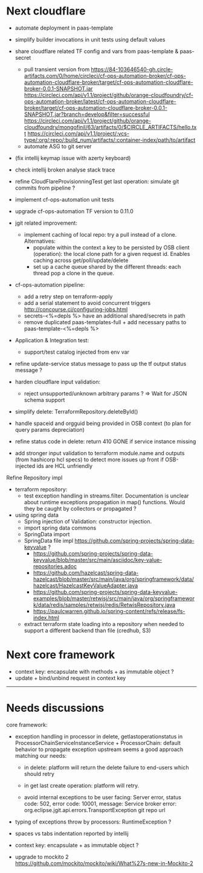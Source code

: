 
# Next cloudflare

- automate deployment in paas-template
- simplify builder invocations in unit tests using default values
- share cloudflare related TF config and vars from paas-template & paas-secret

    - pull transient version from 
    https://84-103646540-gh.circle-artifacts.com/0/home/circleci/cf-ops-automation-broker/cf-ops-automation-cloudflare-broker/target/cf-ops-automation-cloudflare-broker-0.0.1-SNAPSHOT.jar
    https://circleci.com/api/v1.1/project/github/orange-cloudfoundry/cf-ops-automation-broker/latest/cf-ops-automation-cloudflare-broker/target/cf-ops-automation-cloudflare-broker-0.0.1-SNAPSHOT.jar?branch=develop&filter=successful
    https://circleci.com/api/v1.1/project/github/orange-cloudfoundry/mongofinil/63/artifacts/0/$CIRCLE_ARTIFACTS/hello.txt
    https://circleci.com/api/v1.1/project/:vcs-type/:org/:repo/:build_num/artifacts/:container-index/path/to/artifact
    - automate ASG to git server 

- (fix intellij keymap issue with azerty keyboard)
- check intellij broken analyse stack trace
- refine CloudFlareProvisionningTest get last operation: simulate git commits from pipeline ?

- implement cf-ops-automation unit tests 


- upgrade cf-ops-automation TF version to 0.11.0

- jgit related improvement: 
    - implement caching of local repo: try a pull instead of a clone. Alternatives:
       - populate within the context a key to be persisted by OSB client (operation): the local clone path for a given request id. Enables caching across get/poll/update/delete
       - set up a cache queue shared by the different threads: each thread pop a clone in the queue. 
 
- cf-ops-automation pipeline: 
   - add a retry step on terraform-apply
   - add a serial statement to avoid concurrent triggers http://concourse.ci/configuring-jobs.html
   - secrets-<%=depls %> have an additional shared/secrets in path
   - remove duplicated paas-templates-full + add necessary paths to paas-template-<%=depls %>

- Application & Integration test:
   - support/test catalog injected from env var

- refine update-service status message to pass up the tf output status message ?

- harden cloudflare input validation: 
  - reject unsupported/unknown arbitrary params ? => Wait for JSON schema support

- simplify delete: TerraformRepository.deleteById()

- handle spaceid and orgguid being provided in OSB context (to plan for query params depreciation)


- refine status code in delete: return 410 GONE if service instance missing



- add stronger input validation to terraform module.name and outputs (from hashicorp hcl specs) to detect more issues up front if OSB-injected ids are HCL unfriendly   


Refine Repository impl
- terraform repository: 
   - test exception handling in streams.filter. Documentation is unclear about runtime exceptions 
   propagation in map() functions. Would they be caught by collectors or propagated ? 
- using spring data
    - Spring injection of Validation: constructor injection.
    - import spring data commons
    - SpringData import
    - SpringData file impl https://github.com/spring-projects/spring-data-keyvalue ?
        - https://github.com/spring-projects/spring-data-keyvalue/blob/master/src/main/asciidoc/key-value-repositories.adoc
        - https://github.com/hazelcast/spring-data-hazelcast/blob/master/src/main/java/org/springframework/data/hazelcast/HazelcastKeyValueAdapter.java
        - https://github.com/spring-projects/spring-data-keyvalue-examples/blob/master/retwisj/src/main/java/org/springframework/data/redis/samples/retwisj/redis/RetwisRepository.java
        - https://paulcwarren.github.io/spring-content/refs/release/fs-index.html
    - extract terraform state loading into a repository when needed to support a different backend than file (credhub, S3)




# Next core framework


- context key: encapsulate with methods + as immutable object ?
- update + bind/unbind request in context key
 
 
---------------
# Needs discussions


core framework:
- exception handling in processor in delete, getlastoperationstatus in ProcessorChainServiceInstanceService + ProcessorChain:
   default behavior to propagate exception upstream seems a good approach matching our needs: 
   - in delete: platform will return the delete failure to end-users which should retry
   - in get last create operation: platform will retry.
   
  - avoid internal exceptions to be user facing:
    Server error, status code: 502, error code: 10001, message: Service broker error: org.eclipse.jgit.api.errors.TransportException git repo url


- typing of exceptions throw by processors: RuntimeException ?
- spaces vs tabs indentation reported by intellij
- context key: encapsulate + as immutable object ?
- upgrade to mockito 2 https://github.com/mockito/mockito/wiki/What%27s-new-in-Mockito-2 



